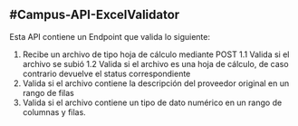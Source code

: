 #Campus-API-ExcelValidator
--------------------------
Esta API contiene un Endpoint que valida lo siguiente:

  1. Recibe un archivo de tipo hoja de cálculo mediante POST
    1.1 Valida si el archivo se subió
    1.2 Valida si el archivo es una hoja de cálculo, de caso contrario devuelve el status correspondiente
  2. Valida si el archivo contiene la descripción del proveedor original en un rango de filas
  3. Valida si el archivo contiene un tipo de dato numérico en un rango de columnas y filas.
 
